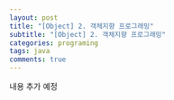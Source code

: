 ```yaml
---
layout: post
title: "[Object] 2. 객체지향 프로그래밍"
subtitle: "[Object] 2. 객체지향 프로그래밍"
categories: programing
tags: java
comments: true
---
```


내용 추가 예정
